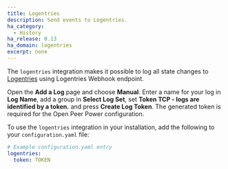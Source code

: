 ```yaml
---
title: Logentries
description: Send events to Logentries.
ha_category:
  - History
ha_release: 0.13
ha_domain: logentries
excerpt: none
---
```


The `logentries` integration makes it possible to log all state changes to [Logentries](http://logentries.com/) using Logentries Webhook endpoint.

Open the **Add a Log** page and choose **Manual**. Enter a name for your log in **Log Name**, add a group in **Select Log Set**, set **Token TCP - logs are identified by a token.** and press **Create Log Token**. The generated token is required for the Open Peer Power configuration.

To use the `logentries` integration in your installation, add the following to your `configuration.yaml` file:

```yaml
# Example configuration.yaml entry
logentries:
  token: TOKEN
```